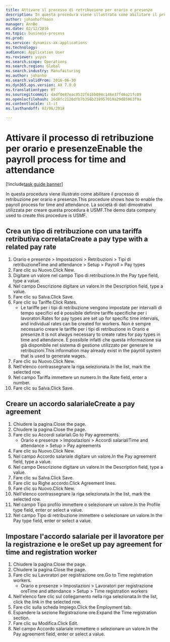 ```yaml
---
title: Attivare il processo di retribuzione per orario e presenze
description: In questa procedura viene illustrato come abilitare il processo di retribuzione per orario e presenze.
author: johanhoffmann
manager: AnnBe
ms.date: 02/12/2016
ms.topic: business-process
ms.prod: 
ms.service: dynamics-ax-applications
ms.technology: 
audience: Application User
ms.reviewer: yuyus
ms.search.scope: Operations
ms.search.region: Global
ms.search.industry: Manufacturing
ms.author: johanho
ms.search.validFrom: 2016-06-30
ms.dyn365.ops.version: AX 7.0.0
ms.translationtype: HT
ms.sourcegitcommit: dadf0e87eac8522f61bb094c146e37f46a21fc09
ms.openlocfilehash: 16d8fc2120dfb7b356b238957019a29d05963f9a
ms.contentlocale: it-it
ms.lasthandoff: 02/06/2018

---
```

# <a name="enable-the-payroll-process-for-time-and-attendance"></a><span data-ttu-id="4dca0-103">Attivare il processo di retribuzione per orario e presenze</span><span class="sxs-lookup"><span data-stu-id="4dca0-103">Enable the payroll process for time and attendance</span></span>

[!include[task guide banner](../../includes/task-guide-banner.md)]

<span data-ttu-id="4dca0-104">In questa procedura viene illustrato come abilitare il processo di retribuzione per orario e presenze.</span><span class="sxs-lookup"><span data-stu-id="4dca0-104">This procedure shows how to enable the payroll process for time and attendance.</span></span> <span data-ttu-id="4dca0-105">La società di dati dimostrativi utilizzata per creare questa procedura è USMF.</span><span class="sxs-lookup"><span data-stu-id="4dca0-105">The demo data company used to create this procedure is USMF.</span></span>


## <a name="create-a-pay-type-with-a-related-pay-rate"></a><span data-ttu-id="4dca0-106">Crea un tipo di retribuzione con una tariffa retributiva correlata</span><span class="sxs-lookup"><span data-stu-id="4dca0-106">Create a pay type with a related pay rate</span></span>
1. <span data-ttu-id="4dca0-107">Orario e presenze > Impostazioni > Retribuzioni > Tipi di retribuzione</span><span class="sxs-lookup"><span data-stu-id="4dca0-107">Time and attendance > Setup > Payroll > Pay types</span></span>
2. <span data-ttu-id="4dca0-108">Fare clic su Nuovo.</span><span class="sxs-lookup"><span data-stu-id="4dca0-108">Click New.</span></span>
3. <span data-ttu-id="4dca0-109">Digitare un valore nel campo Tipo di retribuzione.</span><span class="sxs-lookup"><span data-stu-id="4dca0-109">In the Pay type field, type a value.</span></span>
4. <span data-ttu-id="4dca0-110">Nel campo Descrizione digitare un valore.</span><span class="sxs-lookup"><span data-stu-id="4dca0-110">In the Description field, type a value.</span></span>
5. <span data-ttu-id="4dca0-111">Fare clic su Salva.</span><span class="sxs-lookup"><span data-stu-id="4dca0-111">Click Save.</span></span>
6. <span data-ttu-id="4dca0-112">Fare clic su Tariffe.</span><span class="sxs-lookup"><span data-stu-id="4dca0-112">Click Rates.</span></span>
    * <span data-ttu-id="4dca0-113">Le tariffe per i tipi di retribuzione vengono impostate per intervalli di tempo specifici ed è possibile definire tariffe specifiche per i lavoratori.</span><span class="sxs-lookup"><span data-stu-id="4dca0-113">Rates for pay types are set up for specific time intervals, and individual rates can be created for workers.</span></span> <span data-ttu-id="4dca0-114">Non è sempre necessario creare le tariffe per i tipi di retribuzione in Orario e presenze.</span><span class="sxs-lookup"><span data-stu-id="4dca0-114">It is not always necessary to create rates for pay types in time and attendance.</span></span> <span data-ttu-id="4dca0-115">È possibile infatti che questa informazione sia già disponibile nel sistema di gestione utilizzato per generare le retribuzioni.</span><span class="sxs-lookup"><span data-stu-id="4dca0-115">This information may already exist in the payroll system that is used to generate wages.</span></span>  
7. <span data-ttu-id="4dca0-116">Fare clic su Nuovo.</span><span class="sxs-lookup"><span data-stu-id="4dca0-116">Click New.</span></span>
8. <span data-ttu-id="4dca0-117">Nell'elenco contrassegnare la riga selezionata.</span><span class="sxs-lookup"><span data-stu-id="4dca0-117">In the list, mark the selected row.</span></span>
9. <span data-ttu-id="4dca0-118">Nel campo Tariffa immettere un numero.</span><span class="sxs-lookup"><span data-stu-id="4dca0-118">In the Rate field, enter a number.</span></span>
10. <span data-ttu-id="4dca0-119">Fare clic su Salva.</span><span class="sxs-lookup"><span data-stu-id="4dca0-119">Click Save.</span></span>

## <a name="create-a-pay-agreement"></a><span data-ttu-id="4dca0-120">Creare un accordo salariale</span><span class="sxs-lookup"><span data-stu-id="4dca0-120">Create a pay agreement</span></span>
1. <span data-ttu-id="4dca0-121">Chiudere la pagina.</span><span class="sxs-lookup"><span data-stu-id="4dca0-121">Close the page.</span></span>
2. <span data-ttu-id="4dca0-122">Chiudere la pagina.</span><span class="sxs-lookup"><span data-stu-id="4dca0-122">Close the page.</span></span>
3. <span data-ttu-id="4dca0-123">Fare clic su Accordi salariali.</span><span class="sxs-lookup"><span data-stu-id="4dca0-123">Go to Pay agreements.</span></span>
    * <span data-ttu-id="4dca0-124">Orario e presenze > Impostazioni > Accordi salariali</span><span class="sxs-lookup"><span data-stu-id="4dca0-124">Time and attendance > Setup > Pay agreements</span></span>  
4. <span data-ttu-id="4dca0-125">Fare clic su Nuovo.</span><span class="sxs-lookup"><span data-stu-id="4dca0-125">Click New.</span></span>
5. <span data-ttu-id="4dca0-126">Nel campo Accordo salariale digitare un valore.</span><span class="sxs-lookup"><span data-stu-id="4dca0-126">In the Pay agreement field, type a value.</span></span>
6. <span data-ttu-id="4dca0-127">Nel campo Descrizione digitare un valore.</span><span class="sxs-lookup"><span data-stu-id="4dca0-127">In the Description field, type a value.</span></span>
7. <span data-ttu-id="4dca0-128">Fare clic su Salva.</span><span class="sxs-lookup"><span data-stu-id="4dca0-128">Click Save.</span></span>
8. <span data-ttu-id="4dca0-129">Fare clic su Righe accordo.</span><span class="sxs-lookup"><span data-stu-id="4dca0-129">Click Agreement lines.</span></span>
9. <span data-ttu-id="4dca0-130">Fare clic su Nuovo.</span><span class="sxs-lookup"><span data-stu-id="4dca0-130">Click New.</span></span>
10. <span data-ttu-id="4dca0-131">Nell'elenco contrassegnare la riga selezionata.</span><span class="sxs-lookup"><span data-stu-id="4dca0-131">In the list, mark the selected row.</span></span>
11. <span data-ttu-id="4dca0-132">Nel campo Tipo profilo immettere o selezionare un valore.</span><span class="sxs-lookup"><span data-stu-id="4dca0-132">In the Profile type field, enter or select a value.</span></span>
12. <span data-ttu-id="4dca0-133">Nel campo Tipo di retribuzione immettere o selezionare un valore.</span><span class="sxs-lookup"><span data-stu-id="4dca0-133">In the Pay type field, enter or select a value.</span></span>

## <a name="set-up-pay-agreement-for-time-and-registration-worker"></a><span data-ttu-id="4dca0-134">Impostare l'accordo salariale per il lavoratore per la registrazione e le ore</span><span class="sxs-lookup"><span data-stu-id="4dca0-134">Set up pay agreement for time and registration worker</span></span>
1. <span data-ttu-id="4dca0-135">Chiudere la pagina.</span><span class="sxs-lookup"><span data-stu-id="4dca0-135">Close the page.</span></span>
2. <span data-ttu-id="4dca0-136">Chiudere la pagina.</span><span class="sxs-lookup"><span data-stu-id="4dca0-136">Close the page.</span></span>
3. <span data-ttu-id="4dca0-137">Fare clic su Lavoratori per registrazione ore.</span><span class="sxs-lookup"><span data-stu-id="4dca0-137">Go to Time registration workers.</span></span>
    * <span data-ttu-id="4dca0-138">Orario e presenze > Impostazioni > Lavoratori per registrazione ore</span><span class="sxs-lookup"><span data-stu-id="4dca0-138">Time and attendance > Setup > Time registration workers</span></span>  
4. <span data-ttu-id="4dca0-139">Nell'elenco fare clic sul collegamento nella riga selezionata.</span><span class="sxs-lookup"><span data-stu-id="4dca0-139">In the list, click the link in the selected row.</span></span>
5. <span data-ttu-id="4dca0-140">Fare clic sulla scheda Impiego.</span><span class="sxs-lookup"><span data-stu-id="4dca0-140">Click the Employment tab.</span></span>
6. <span data-ttu-id="4dca0-141">Espandere la sezione Registrazione ore.</span><span class="sxs-lookup"><span data-stu-id="4dca0-141">Expand the Time registration section.</span></span>
7. <span data-ttu-id="4dca0-142">Fare clic su Modifica.</span><span class="sxs-lookup"><span data-stu-id="4dca0-142">Click Edit.</span></span>
8. <span data-ttu-id="4dca0-143">Nel campo Accordo salariale immettere o selezionare un valore.</span><span class="sxs-lookup"><span data-stu-id="4dca0-143">In the Pay agreement field, enter or select a value.</span></span>

